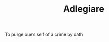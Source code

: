 ---
title: Adlegiare
letter: A
permalink: "/definitions/adlegiare.html"
body: To purge oue’s self of a crime by oath
published_at: '2018-07-07'
source: Black's Law Dictionary
layout: post
---